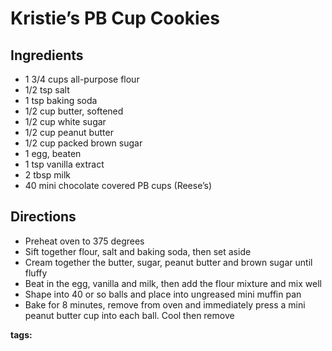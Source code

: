 # Kristie’s PB Cup Cookies

## Ingredients

* 1 3/4 cups all-purpose flour
* 1/2 tsp salt
* 1 tsp baking soda
* 1/2 cup butter, softened
* 1/2 cup white sugar
* 1/2 cup peanut butter
* 1/2 cup packed brown sugar
* 1 egg, beaten
* 1 tsp vanilla extract
* 2 tbsp milk
* 40 mini chocolate covered PB cups (Reese’s)

## Directions

* Preheat oven to 375 degrees
* Sift together flour, salt and baking soda, then set aside
* Cream together the butter, sugar, peanut butter and brown sugar until fluffy
* Beat in the egg, vanilla and milk, then add the flour mixture and mix well
* Shape into 40 or so balls and place into ungreased mini muffin pan
* Bake for 8 minutes, remove from oven and immediately press a mini peanut butter cup into each ball. Cool then remove 

__tags:__ 
